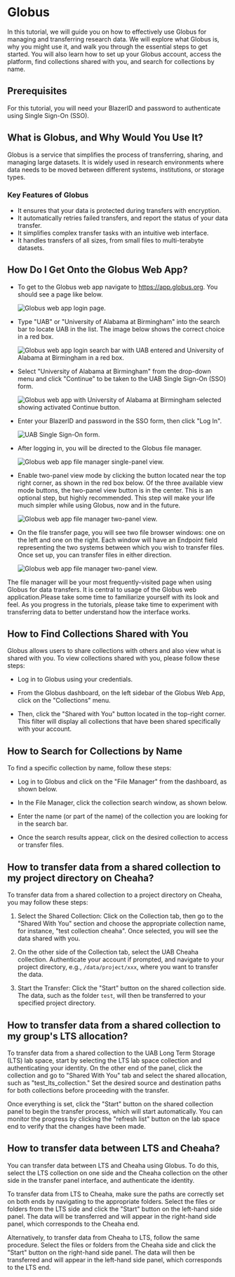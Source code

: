 
# Globus

In this tutorial, we will guide you on how to effectively use Globus for managing and transferring research data. We will explore what Globus is, why you might use it, and walk you through the essential steps to get started. You will also learn how to set up your Globus account, access the platform, find collections shared with you, and search for collections by name.

## Prerequisites

For this tutorial, you will need your BlazerID and password to authenticate using Single Sign-On (SSO).

## What is Globus, and Why Would You Use It?

Globus is a service that simplifies the process of transferring, sharing, and managing large datasets. It is widely used in research environments where data needs to be moved between different systems, institutions, or storage types.

### Key Features of Globus

- It ensures that your data is protected during transfers with encryption.
- It automatically retries failed transfers, and report the status of your data transfer.
- It simplifies complex transfer tasks with an intuitive web interface.
- It handles transfers of all sizes, from small files to multi-terabyte datasets.

## How Do I Get Onto the Globus Web App?

- To get to the Globus web app navigate to <https://app.globus.org>. You should see a page like below.

    ![Globus web app login page.](./images/gi-web-app-001-login.png)

- Type "UAB" or "University of Alabama at Birmingham" into the search bar to locate UAB in the list. The image below shows the correct choice in a red box.

    ![Globus web app login search bar with UAB entered and University of Alabama at Birmingham in a red box.](./images/gi-web-app-002-search.png)

- Select "University of Alabama at Birmingham" from the drop-down menu and click "Continue" to be taken to the UAB Single Sign-On (SSO) form.

    ![Globus web app with University of Alabama at Birmingham selected showing activated Continue button.](./images/gi-web-app-003-continue.png)

- Enter your BlazerID and password in the SSO form, then click "Log In".

    ![UAB Single Sign-On form.](./images/gi-web-app-004-sso.png)

- After logging in, you will be directed to the Globus file manager.

    ![Globus web app file manager single-panel view.](./images/gi-web-app-005-file-manager-single-panel.png)

- Enable two-panel view mode by clicking the button located near the top right corner, as shown in the red box below. Of the three available view mode buttons, the two-panel view button is in the center. This is an optional step, but highly recommended. This step will make your life much simpler while using Globus, now and in the future.

    ![Globus web app file manager two-panel view.](./images/gi-web-app-006-view-buttons.png)

- On the file transfer page, you will see two file browser windows: one on the left and one on the right. Each window will have an Endpoint field representing the two systems between which you wish to transfer files. Once set up, you can transfer files in either direction.

    ![Globus web app file manager two-panel view.](./images/gi-web-app-007-file-manager-two-panel.png)

The file manager will be your most frequently-visited page when using Globus for data transfers. It is central to usage of the Globus web application.Please take some time to familiarize yourself with its look and feel. As you progress in the tutorials, please take time to experiment with transferring data to better understand how the interface works.

## How to Find Collections Shared with You

Globus allows users to share collections with others and also view what is shared with you. To view collections shared with you, please follow these steps:

- Log in to Globus using your credentials.

- From the Globus dashboard, on the left sidebar of the Globus Web App, click on the "Collections" menu.

<!--
 ![file-manager-page-search](/image/collection-search-menu.png)
-->

- Then, click the "Shared with You" button located in the top-right corner. This filter will display all collections that have been shared specifically with your account.

<!--
![shared-with-you](/image/collection-shared-with-you.png)
-->
## How to Search for Collections by Name

To find a specific collection by name, follow these steps:

- Log in to Globus and click on the "File Manager" from the dashboard, as shown below.

<!--
 ![file-manager](/image/file-manager-globus.png)
-->

- In the File Manager, click the collection search window, as shown below.

<!--
 ![click-search-field](/image/click-on-search-bar.png)
-->

- Enter the name (or part of the name) of the collection you are looking for in the search bar.

<!--
 ![collection-search-bar](/image/collection-search-bar.png)
-->

- Once the search results appear, click on the desired collection to access or transfer files.

<!--
  ![collection-results](/image/collection-results.png)
-->

## How to transfer data from a shared collection to my project directory on Cheaha?

To transfer data from a shared collection to a project directory on Cheaha, you may follow these steps:

1. Select the Shared Collection:  Click on the Collection tab, then go to the "Shared With You" section and choose the appropriate collection name, for instance, "test collection cheaha". Once selected, you will see the data shared with you.

1. On the other side of the Collection tab, select the UAB Cheaha collection. Authenticate your account if prompted, and navigate to your project directory, e.g., `/data/project/xxx`, where you want to transfer the data.

1. Start the Transfer: Click the "Start" button on the shared collection side. The data, such as the folder `test`, will then be transferred to your specified project directory.

<!--
![!Globus Shared Collection](./images/globus-shared-collection.png)
-->

<!--
![!Globus Transfer Shared Collection To Cheaha Projdir](./images/globus-transfer-shared-collection-to-cheaha-projdir.png)
-->

## How to transfer data from a shared collection to my group's LTS allocation?

To transfer data from a shared collection to the UAB Long Term Storage (LTS) lab space, start by selecting the LTS lab space collection and authenticating your identity. On the other end of the panel, click the collection and go to "Shared With You" tab and select the shared allocation, such as "test_lts_collection." Set the desired source and destination paths for both collections before proceeding with the transfer.

Once everything is set, click the "Start" button on the shared collection panel to begin the transfer process, which will start automatically. You can monitor the progress by clicking the "refresh list" button on the lab space end to verify that the changes have been made.

<!--
![!Globus LTS Shared Collection](./images/globus-lts-shared-collection.png)
-->

<!--
![!Globus LTS Shared Collection Transfer Group Space](./images/globus-lts-shared-collection-transfer-group-space.png)
-->

## How to transfer data between LTS and Cheaha?

You can transfer data between LTS and Cheaha using Globus. To do this, select the LTS collection on one side and the Cheaha collection on the other side in the transfer panel interface, and authenticate the identity.

To transfer data from LTS to Cheaha, make sure the paths are correctly set on both ends by navigating to the appropriate folders. Select the files or folders from the LTS side and click the "Start" button on the left-hand side panel. The data will be transferred and will appear in the right-hand side panel, which corresponds to the Cheaha end.

<!--
![!Globus Transfer Data From LTS To Cheaha](./images/globus-transfer-lts-to-cheaha.png)
-->

Alternatively, to transfer data from Cheaha to LTS, follow the same procedure. Select the files or folders from the Cheaha side and click the "Start" button on the right-hand side panel. The data will then be transferred and will appear in the left-hand side panel, which corresponds to the LTS end.

<!--
![!Globus Transfer Data From Cheaha To LTS](./images/globus-transfer-cheaha-to-lts.png)
-->
